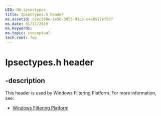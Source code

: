 ```yaml
---
UID: NA:ipsectypes
title: Ipsectypes.h header
ms.assetid: c2ec380e-1e56-3855-91de-e4e8527ef5d7
ms.date: 01/11/2019
ms.keywords: 
ms.topic: conceptual
tech.root: fwp
---
```


# Ipsectypes.h header


## -description


This header is used by Windows Filtering Platform. For more information, see:

- [Windows Filtering Platform](../_fwp/index.md)

